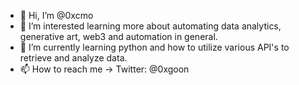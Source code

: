 - 👋 Hi, I’m @0xcmo
- 👀 I’m interested learning more about automating data analytics, generative art, web3 and automation in general.
- 🌱 I’m currently learning python and how to utilize various API's to retrieve and analyze data.
- 📫 How to reach me -> Twitter: @0xgoon
  
<!---
0xcmo/0xcmo is a ✨ special ✨ repository because its `README.md` (this file) appears on your GitHub profile.
You can click the Preview link to take a look at your changes.
--->
